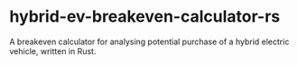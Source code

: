 # hybrid-ev-breakeven-calculator-rs
A breakeven calculator for analysing potential purchase of a hybrid electric vehicle, written in Rust.

